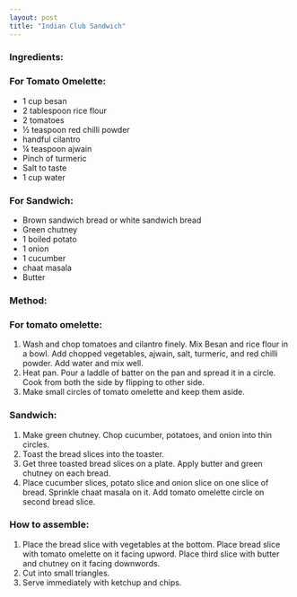 ```yaml
---
layout: post
title: "Indian Club Sandwich"
---
```




### Ingredients:

### For Tomato Omelette:
* 1 cup besan
* 2 tablespoon rice flour
* 2 tomatoes
* ½ teaspoon red chilli powder
* handful cilantro
* ¼ teaspoon ajwain
* Pinch of turmeric
* Salt to taste
* 1 cup water

### For Sandwich:
* Brown sandwich bread or white sandwich bread 
* Green chutney
* 1 boiled potato
* 1 onion
* 1 cucumber
* chaat masala
* Butter

### Method:
### For tomato omelette:
1. Wash and chop tomatoes and cilantro finely. Mix Besan and rice flour in a bowl. Add chopped vegetables, ajwain, salt, turmeric, and red chilli powder. Add water and mix well. 
2. Heat pan. Pour a laddle of batter on the pan and spread it in a circle. Cook from both the side by flipping to other side. 
3. Make small circles of tomato omelette and keep them aside.

### Sandwich:
1. Make green chutney. Chop cucumber, potatoes, and onion into thin circles. 
2. Toast the bread slices into the toaster. 
3. Get three toasted bread slices on a plate. Apply butter and green chutney on each bread. 
4. Place cucumber slices, potato slice and onion slice on one slice of bread. Sprinkle chaat masala on it. Add tomato omelette circle on second bread slice. 

### How to assemble:
1. Place the bread slice with vegetables at the bottom. Place bread slice with tomato omelette on it facing upword. Place third slice with butter and chutney on it facing downwords. 
2. Cut into small triangles. 
3. Serve immediately with ketchup and chips.